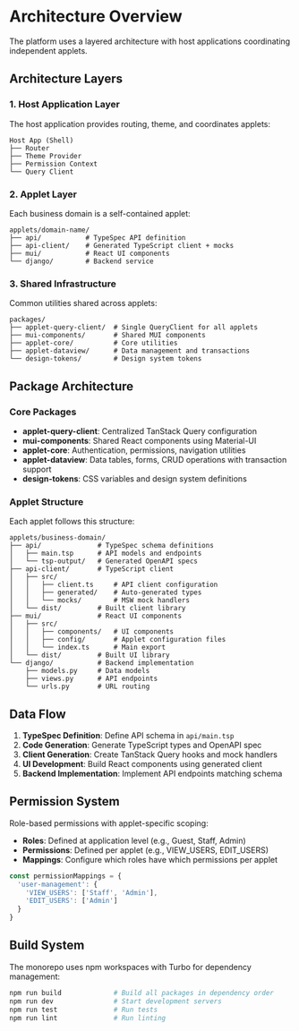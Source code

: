 # Architecture Overview

The platform uses a layered architecture with host applications coordinating independent applets.

## Architecture Layers

### 1. Host Application Layer

The host application provides routing, theme, and coordinates applets:

```
Host App (Shell)
├── Router
├── Theme Provider
├── Permission Context
└── Query Client
```

### 2. Applet Layer

Each business domain is a self-contained applet:

```
applets/domain-name/
├── api/           # TypeSpec API definition
├── api-client/    # Generated TypeScript client + mocks
├── mui/           # React UI components
└── django/        # Backend service
```

### 3. Shared Infrastructure

Common utilities shared across applets:

```
packages/
├── applet-query-client/  # Single QueryClient for all applets
├── mui-components/       # Shared MUI components
├── applet-core/          # Core utilities
├── applet-dataview/      # Data management and transactions
└── design-tokens/        # Design system tokens
```

## Package Architecture

### Core Packages

- **applet-query-client**: Centralized TanStack Query configuration
- **mui-components**: Shared React components using Material-UI
- **applet-core**: Authentication, permissions, navigation utilities
- **applet-dataview**: Data tables, forms, CRUD operations with transaction support
- **design-tokens**: CSS variables and design system definitions

### Applet Structure

Each applet follows this structure:

```
applets/business-domain/
├── api/              # TypeSpec schema definitions
│   ├── main.tsp      # API models and endpoints
│   └── tsp-output/   # Generated OpenAPI specs
├── api-client/       # TypeScript client
│   ├── src/
│   │   ├── client.ts     # API client configuration
│   │   ├── generated/    # Auto-generated types
│   │   └── mocks/        # MSW mock handlers
│   └── dist/         # Built client library
├── mui/              # React UI components
│   ├── src/
│   │   ├── components/   # UI components
│   │   ├── config/       # Applet configuration files
│   │   └── index.ts      # Main export
│   └── dist/         # Built UI library
└── django/           # Backend implementation
    ├── models.py     # Data models
    ├── views.py      # API endpoints
    └── urls.py       # URL routing
```

## Data Flow

1. **TypeSpec Definition**: Define API schema in `api/main.tsp`
2. **Code Generation**: Generate TypeScript types and OpenAPI spec
3. **Client Generation**: Create TanStack Query hooks and mock handlers
4. **UI Development**: Build React components using generated client
5. **Backend Implementation**: Implement API endpoints matching schema

## Permission System

Role-based permissions with applet-specific scoping:

- **Roles**: Defined at application level (e.g., Guest, Staff, Admin)
- **Permissions**: Defined per applet (e.g., VIEW_USERS, EDIT_USERS)
- **Mappings**: Configure which roles have which permissions per applet

```typescript
const permissionMappings = {
  'user-management': {
    'VIEW_USERS': ['Staff', 'Admin'],
    'EDIT_USERS': ['Admin']
  }
}
```

## Build System

The monorepo uses npm workspaces with Turbo for dependency management:

```bash
npm run build             # Build all packages in dependency order
npm run dev               # Start development servers
npm run test              # Run tests
npm run lint              # Run linting
```